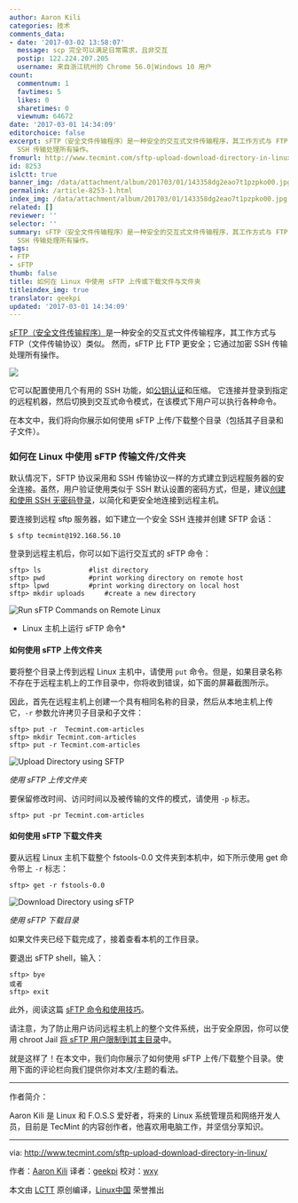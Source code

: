 ```yaml
---
author: Aaron Kili
categories: 技术
comments_data:
- date: '2017-03-02 13:58:07'
  message: scp 完全可以满足日常需求，且非交互
  postip: 122.224.207.205
  username: 来自浙江杭州的 Chrome 56.0|Windows 10 用户
count:
  commentnum: 1
  favtimes: 5
  likes: 0
  sharetimes: 0
  viewnum: 64672
date: '2017-03-01 14:34:09'
editorchoice: false
excerpt: sFTP（安全文件传输程序）是一种安全的交互式文件传输程序，其工作方式与 FTP（文件传输协议）类似。 然而，sFTP 比 FTP 更安全；它通过加密
  SSH 传输处理所有操作。
fromurl: http://www.tecmint.com/sftp-upload-download-directory-in-linux/
id: 8253
islctt: true
banner_img: /data/attachment/album/201703/01/143358dg2eao7t1pzpko00.jpg
permalink: /article-8253-1.html
index_img: /data/attachment/album/201703/01/143358dg2eao7t1pzpko00.jpg.thumb.jpg
related: []
reviewer: ''
selector: ''
summary: sFTP（安全文件传输程序）是一种安全的交互式文件传输程序，其工作方式与 FTP（文件传输协议）类似。 然而，sFTP 比 FTP 更安全；它通过加密
  SSH 传输处理所有操作。
tags:
- FTP
- sFTP
thumb: false
title: 如何在 Linux 中使用 sFTP 上传或下载文件与文件夹
titleindex_img: true
translator: geekpi
updated: '2017-03-01 14:34:09'
---
```


[sFTP（安全文件传输程序）](http://www.tecmint.com/sftp-command-examples/)是一种安全的交互式文件传输程序，其工作方式与 FTP（文件传输协议）类似。 然而，sFTP 比 FTP 更安全；它通过加密 SSH 传输处理所有操作。


![](/data/attachment/album/201703/01/143358dg2eao7t1pzpko00.jpg)


它可以配置使用几个有用的 SSH 功能，如[公钥认证](/article-6901-1.html)和压缩。 它连接并登录到指定的远程机器，然后切换到交互式命令模式，在该模式下用户可以执行各种命令。


在本文中，我们将向你展示如何使用 sFTP 上传/下载整个目录（包括其子目录和子文件）。


### 如何在 Linux 中使用 sFTP 传输文件/文件夹


默认情况下，SFTP 协议采用和 SSH 传输协议一样的方式建立到远程服务器的安全连接。虽然，用户验证使用类似于 SSH 默认设置的密码方式，但是，建议[创建和使用 SSH 无密码登录](/article-6901-1.html)，以简化和更安全地连接到远程主机。


要连接到远程 sftp 服务器，如下建立一个安全 SSH 连接并创建 SFTP 会话：



```
$ sftp tecmint@192.168.56.10

```

登录到远程主机后，你可以如下运行交互式的 sFTP 命令：



```
sftp> ls            #list directory 
sftp> pwd           #print working directory on remote host
sftp> lpwd          #print working directory on local host
sftp> mkdir uploads     #create a new directory

```

![Run sFTP Commands on Remote Linux](/data/attachment/album/201703/01/143410x80h1i00l18z81ip.png)


* Linux 主机上运行 sFTP 命令\*


#### 如何使用 sFTP 上传文件夹


要将整个目录上传到远程 Linux 主机中，请使用 `put` 命令。但是，如果目录名称不存在于远程主机上的工作目录中，你将收到错误，如下面的屏幕截图所示。


因此，首先在远程主机上创建一个具有相同名称的目录，然后从本地主机上传它，`-r` 参数允许拷贝子目录和子文件：



```
sftp> put -r  Tecmint.com-articles
sftp> mkdir Tecmint.com-articles
sftp> put -r Tecmint.com-articles

```

![Upload Directory using SFTP](/data/attachment/album/201703/01/143410f7555bz5jm03czn5.png)


*使用 sFTP 上传文件夹*


要保留修改时间、访问时间以及被传输的文件的模式，请使用 `-p` 标志。



```
sftp> put -pr Tecmint.com-articles

```

#### 如何使用 sFTP 下载文件夹


要从远程 Linux 主机下载整个 fstools-0.0 文件夹到本机中，如下所示使用 get 命令带上 `-r` 标志：



```
sftp> get -r fstools-0.0

```

![Download Directory using sFTP](/data/attachment/album/201703/01/143410yp70jjzwp2t9792w.png)


*使用 sFTP 下载目录*


如果文件夹已经下载完成了，接着查看本机的工作目录。


要退出 sFTP shell，输入：



```
sftp> bye
或者
sftp> exit

```

此外，阅读这篇 [sFTP 命令和使用技巧](http://www.tecmint.com/sftp-command-examples/)。


请注意，为了防止用户访问远程主机上的整个文件系统，出于安全原因，你可以使用 chroot Jail [将 sFTP 用户限制到其主目录](http://www.tecmint.com/restrict-sftp-user-home-directories-using-chroot/)中。


就是这样了！在本文中，我们向你展示了如何使用 sFTP 上传/下载整个目录。使用下面的评论栏向我们提供你对本文/主题的看法。




---


作者简介：


Aaron Kili 是 Linux 和 F.O.S.S 爱好者，将来的 Linux 系统管理员和网络开发人员，目前是 TecMint 的内容创作者，他喜欢用电脑工作，并坚信分享知识。




---


via: <http://www.tecmint.com/sftp-upload-download-directory-in-linux/>


作者：[Aaron Kili](http://www.tecmint.com/author/aaronkili/) 译者：[geekpi](https://github.com/geekpi) 校对：[wxy](https://github.com/wxy)


本文由 [LCTT](https://github.com/LCTT/TranslateProject) 原创编译，[Linux中国](https://linux.cn/) 荣誉推出